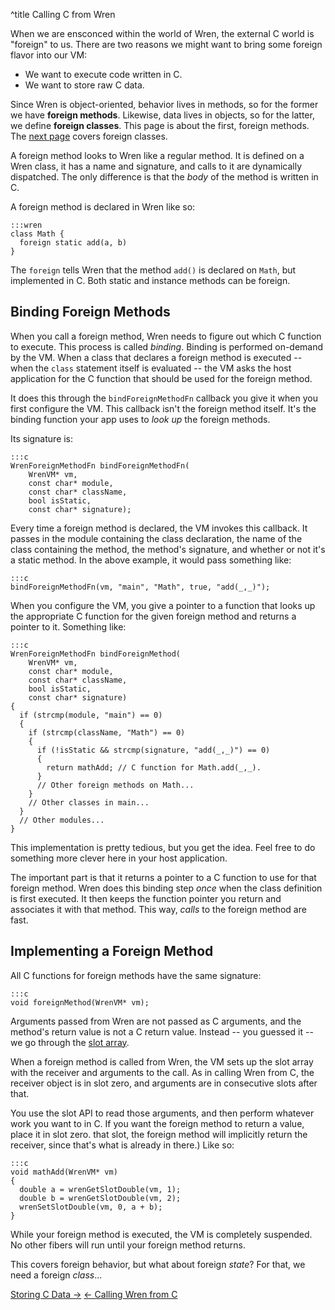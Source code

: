 ^title Calling C from Wren

When we are ensconced within the world of Wren, the external C world is
"foreign" to us. There are two reasons we might want to bring some foreign
flavor into our VM:

* We want to execute code written in C.
* We want to store raw C data.

Since Wren is object-oriented, behavior lives in methods, so for the former we
have **foreign methods**. Likewise, data lives in objects, so for the latter, we
define **foreign classes**. This page is about the first, foreign methods. The
[next page][] covers foreign classes.

[next page]: /embedding/storing-c-data.html

A foreign method looks to Wren like a regular method. It is defined on a Wren
class, it has a name and signature, and calls to it are dynamically dispatched.
The only difference is that the *body* of the method is written in C.

A foreign method is declared in Wren like so:

    :::wren
    class Math {
      foreign static add(a, b)
    }

The `foreign` tells Wren that the method `add()` is declared on `Math`, but
implemented in C. Both static and instance methods can be foreign.

## Binding Foreign Methods

When you call a foreign method, Wren needs to figure out which C function to
execute. This process is called *binding*. Binding is performed on-demand by the
VM. When a class that declares a foreign method is executed -- when the `class`
statement itself is evaluated -- the VM asks the host application for the C
function that should be used for the foreign method.

It does this through the `bindForeignMethodFn` callback you give it when you
first configure the VM. This callback isn't the foreign method itself. It's the
binding function your app uses to *look up* the foreign methods.

Its signature is:

    :::c
    WrenForeignMethodFn bindForeignMethodFn(
        WrenVM* vm,
        const char* module,
        const char* className,
        bool isStatic,
        const char* signature);

Every time a foreign method is declared, the VM invokes this callback. It passes
in the module containing the class declaration, the name of the class containing
the method, the method's signature, and whether or not it's a static method. In
the above example, it would pass something like:

    :::c
    bindForeignMethodFn(vm, "main", "Math", true, "add(_,_)");

When you configure the VM, you give a pointer to a function that looks up the
appropriate C function for the given foreign method and returns a pointer to it.
Something like:

    :::c
    WrenForeignMethodFn bindForeignMethod(
        WrenVM* vm,
        const char* module,
        const char* className,
        bool isStatic,
        const char* signature)
    {
      if (strcmp(module, "main") == 0)
      {
        if (strcmp(className, "Math") == 0)
        {
          if (!isStatic && strcmp(signature, "add(_,_)") == 0)
          {
            return mathAdd; // C function for Math.add(_,_).
          }
          // Other foreign methods on Math...
        }
        // Other classes in main...
      }
      // Other modules...
    }

This implementation is pretty tedious, but you get the idea. Feel free to do
something more clever here in your host application.

The important part is that it returns a pointer to a C function to use for that
foreign method. Wren does this binding step *once* when the class definition is
first executed. It then keeps the function pointer you return and associates it
with that method. This way, *calls* to the foreign method are fast.

## Implementing a Foreign Method

All C functions for foreign methods have the same signature:

    :::c
    void foreignMethod(WrenVM* vm);

Arguments passed from Wren are not passed as C arguments, and the method's
return value is not a C return value. Instead -- you guessed it -- we go through
the [slot array][].

[slot array]: /embedding/slots-and-handles.html

When a foreign method is called from Wren, the VM sets up the slot array with
the receiver and arguments to the call. As in calling Wren from C, the receiver
object is in slot zero, and arguments are in consecutive slots after that.

You use the slot API to read those arguments, and then perform whatever work you
want to in C. If you want the foreign method to return a value, place it in slot
zero. that slot, the foreign method will implicitly return the receiver, since
that's what is already in there.) Like so:

    :::c
    void mathAdd(WrenVM* vm)
    {
      double a = wrenGetSlotDouble(vm, 1);
      double b = wrenGetSlotDouble(vm, 2);
      wrenSetSlotDouble(vm, 0, a + b);
    }

While your foreign method is executed, the VM is completely suspended. No other
fibers will run until your foreign method returns.

This covers foreign behavior, but what about foreign *state*? For that, we need
a foreign *class*...

<a class="right" href="storing-c-data.html">Storing C Data &rarr;</a>
<a href="calling-wren-from-c.html">&larr; Calling Wren from C</a>
